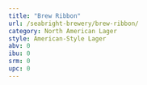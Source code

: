 ```yaml
---
title: "Brew Ribbon"
url: /seabright-brewery/brew-ribbon/
category: North American Lager
style: American-Style Lager
abv: 0
ibu: 0
srm: 0
upc: 0
---
```


